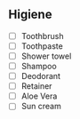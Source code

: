 ## Higiene

- [ ] Toothbrush
- [ ] Toothpaste
- [ ] Shower towel
- [ ] Shampoo
- [ ] Deodorant
- [ ] Retainer
- [ ] Aloe Vera
- [ ] Sun cream
